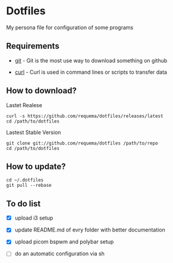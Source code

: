 # Dotfiles

My persona file for configuration of some programs

## Requirements

* [git](https://git-scm.com/book/en/v2/Getting-Started-Installing-Git) - Git is the most use way to download something on github

* [curl](https://curl.se/docs/manpage.html) - Curl is used in command lines or scripts to transfer data
  
## How to download?

   Lastet Realese

    curl -s https://github.com/requema/dotfiles/releases/latest
    cd /path/to/dotfiles

   Lastest Stable Version

    git clone git://github.com/requema/dotfiles /path/to/repo
    cd /path/to/dotfiles


## How to update?

    cd ~/.dotfiles
    git pull --rebase

## To do list

* [x] upload i3 setup

* [x] update README.md of evry folder with better documentation

* [x] upload picom bspwm and polybar setup

* [ ] do an automatic configuration via sh
